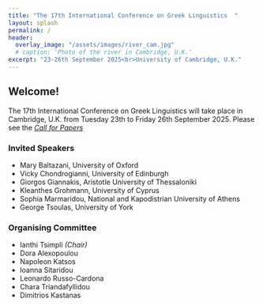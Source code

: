 ```yaml
---
title: "The 17th International Conference on Greek Linguistics  "
layout: splash
permalink: /
header:
  overlay_image: "/assets/images/river_cam.jpg"
  # caption: 'Photo of the river in Cambridge, U.K.'
excerpt: "23-26th September 2025<br>University of Cambridge, U.K."
---
```


## Welcome!

The 17th International Conference on Greek Linguistics will take place in Cambridge, U.K. from Tuesday 23th to Friday 26th September 2025.
Please see the _[Call for Papers](cfp)_


### Invited Speakers

* Mary Baltazani, University of Oxford
* Vicky Chondrogianni, University of Edinburgh
* Giorgos Giannakis, Aristotle University of Thessaloniki
* Kleanthes Grohmann, University of Cyprus
* Sophia Marmaridou, National and Kapodistrian University of Athens
* George Tsoulas, University of York


### Organising Committee

* Ianthi Tsimpli _(Chair)_
* Dora Alexopoulou
* Napoleon Katsos
* Ioanna Sitaridou
* Leonardo Russo-Cardona
* Chara Triandafyllidou
* Dimitrios Kastanas
